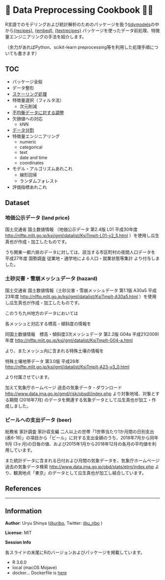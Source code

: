 
<!-- README.md is generated from README.Rmd. Please edit that file -->

# 📖 Data Preprocessing Cookbook 👨‍🍳

<!-- badges: start -->

<!-- badges: end -->

R言語でのモデリングおよび統計解析のためのパッケージを扱う[tidymodels](https://github.com/tidymodels/tidymodels)の中から[{recipes}](https://github.com/tidymodels/recipes),
[{embed}](https://github.com/tidymodels/embed),
[{textrecipes}](https://github.com/tidymodels/textrecipes)
パッケージを使ったデータ前処理、特徴量エンジニアリングの手法を紹介します。

（余力があればPython、scikit-learn
    preprocessing等を利用した処理手順についても書きます）

## TOC

  - パッケージ全般
  - データ整形
  - [スケーリング処理](https://uribo.github.io/dpp-cookbook/slides/scaling)
  - 特徴量選択（フィルタ法）
      - 次元削減
  - [不均衡データに対する調整](https://uribo.github.io/dpp-cookbook/slides/class-imbalance)
  - 欠損値への対応
      - kNN
  - [データ分割](https://uribo.github.io/dpp-cookbook/slides/data-split)
  - 特徴量エンジニアリング
      - numeric
      - categorical
      - text
      - date and time
      - coordinates
  - モデル・アルゴリズムあれこれ
      - 線形回帰
      - ランダムフォレスト
  - 評価指標あれこれ

## Dataset

### 地価公示データ (land price)

国土交通省 国土数値情報 （地価公示データ 第2.4版 L01 平成30年度
<http://nlftp.mlit.go.jp/ksj/gml/datalist/KsjTmplt-L01-v2_5.html>
）を使用し瓜生真也が作成・加工したものです。

うち関東一都六県のデータに対しては、該当する市区町村の夜間人口データを 平成27年度 国勢調査 従業地・通学地による人口・就業状態等集計
より付与しました。

### 土砂災害・雪崩メッシュデータ (hazard)

国土交通省 国土数値情報（土砂災害・雪崩メッシュデータ 第1.1版 A30a5 平成23年度
<http://nlftp.mlit.go.jp/ksj/gml/datalist/KsjTmplt-A30a5.html>
）を使用し瓜生真也が作成・加工したものです。

このうち九州地方のデータにおいては

各メッシュと対応する標高・傾斜度の情報を

同国土数値情報　標高・傾斜度3次メッシュデータ 第2.2版 G04a 平成21(2009)年度
<http://nlftp.mlit.go.jp/ksj/gml/datalist/KsjTmplt-G04-a.html>

より、またメッシュ内に含まれる特殊土壌の情報を

特殊土壌地帯データ 第3.0版 平成28年
<http://nlftp.mlit.go.jp/ksj/gml/datalist/KsjTmplt-A23-v3_0.html>

より付属させています。

加えて気象庁ホームページ 過去の気象データ・ダウンロード
<http://www.data.jma.go.jp/gmd/risk/obsdl/index.php> より対象地域、対象とする期間
(2016年7月) のデータを関連する気象データとして瓜生真也が加工・作成しました。

### ビールへの支出データ (beer)

総務省 家計調査 家計収支編 二人以上の世帯「1世帯当たり1か月間の日別支出
(表6-16)」の項目から「ビール」に対する支出金額のうち、2018年7月から同年9月
(3ヶ月)の日毎の値、および2015年1月から2018年12月の各月の平均値を利用しています。

また統計データに含まれる日付および月間の気象データを、気象庁ホームページ 過去の気象データ検索
<http://www.data.jma.go.jp/obd/stats/etrn/index.php>
より、観測地点「東京」のデータとして瓜生真也が加工し結合しています。

## References

-----

## Information

**Author**: Uryu Shinya ([@uribo](https://github.com/uribo), Twitter:
[@u\_ribo](http://twitter.com/u_ribo) )

**License**: MIT

**Session Info**

各スライドの末尾にRのバージョンおよびパッケージを掲載しています。

  - R 3.6.0
  - local (macOS Mojave)
  - docker… Dockerfile is
    [here](https://github.com/uribo/dpp-cookbook/blob/master/Dockerfile)
